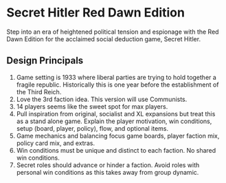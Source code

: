 # Secret Hitler Red Dawn Edition
Step into an era of heightened political tension and espionage with the Red Dawn Edition for the acclaimed social deduction game, Secret Hitler.  

## Design Principals
1. Game setting is 1933 where liberal parties are trying to hold together a fragile republic. Historically this is one year before the establishment of the Third Reich. 
2. Love the 3rd faction idea. This version will use Communists. 
3. 14 players seems like the sweet spot for max players.
4. Pull inspiration from original, socialist and XL expansions but treat this as a stand alone game. Explain the player motivation, win conditions, setup (board, player, policy), flow, and optional items.  
5. Game mechanics and balancing focus game boards, player faction mix, policy card mix, and extras. 
6. Win conditions must be unique and distinct to each faction.  No shared win conditions.   
7. Secret roles should advance or hinder a faction. Avoid roles with personal win conditions as this takes away from group dynamic. 


